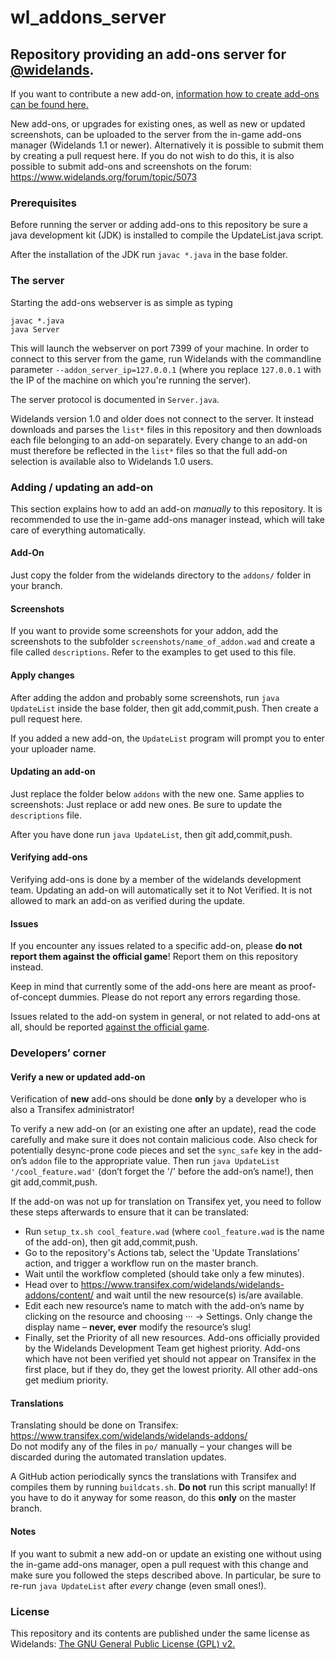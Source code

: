 # wl_addons_server
Repository providing an add-ons server for [@widelands](https://github.com/widelands/widelands).
---

If you want to contribute a new add-on, [information how to create add-ons can be found here.](https://github.com/widelands/widelands/blob/master/doc/sphinx/source/add-ons.rst)

New add-ons, or upgrades for existing ones, as well as new or updated screenshots, can be uploaded to the server from the in-game add-ons manager (Widelands 1.1 or newer). Alternatively it is possible to submit them by creating a pull request here. If you do not wish to do this, it is also possible to submit add-ons and screenshots on the forum: https://www.widelands.org/forum/topic/5073

### Prerequisites

Before running the server or adding add-ons to this repository be sure a java development kit (JDK) is installed to compile the UpdateList.java script.

After the installation of the JDK run `javac *.java` in the base folder.

### The server

Starting the add-ons webserver is as simple as typing
```
javac *.java
java Server
```

This will launch the webserver on port 7399 of your machine. In order to connect to this server from the game, run Widelands with the commandline parameter `--addon_server_ip=127.0.0.1` (where you replace `127.0.0.1` with the IP of the machine on which you're running the server).

The server protocol is documented in `Server.java`.

Widelands version 1.0 and older does not connect to the server. It instead downloads and parses the `list*` files in this repository and then downloads each file belonging to an add-on separately. Every change to an add-on must therefore be reflected in the `list*` files so that the full add-on selection is available also to Widelands 1.0 users.

### Adding / updating an add-on

This section explains how to add an add-on *manually* to this repository. It is recommended to use the in-game add-ons manager instead, which will take care of everything automatically.

#### Add-On

Just copy the folder from the widelands directory to the `addons/` folder in your branch.

#### Screenshots

If you want to provide some screenshots for your addon, add the screenshots to the subfolder `screenshots/name_of_addon.wad` and create a file called `descriptions`. Refer to the examples to get used to this file.

#### Apply changes

After adding the addon and probably some screenshots, run `java UpdateList` inside the base folder, then git add,commit,push. Then create a pull request here.

If you added a new add-on, the `UpdateList` program will prompt you to enter your uploader name.

#### Updating an add-on

Just replace the folder below `addons` with the new one.
Same applies to screenshots: Just replace or add new ones. Be sure to update the `descriptions` file.

After you have done run `java UpdateList`, then git add,commit,push.

#### Verifying add-ons

Verifying add-ons is done by a member of the widelands development team. Updating an add-on will automatically set it to Not Verified. It is not allowed to mark an add-on as verified during the update.

#### Issues

If you encounter any issues related to a specific add-on, please **do not report them against the official game**! Report them on this repository instead.

Keep in mind that currently some of the add-ons here are meant as proof-of-concept dummies. Please do not report any errors regarding those.

Issues related to the add-on system in general, or not related to add-ons at all, should be reported [against the official game](https://github.com/widelands/widelands/issues).

### Developers’ corner

#### Verify a new or updated add-on

Verification of **new** add-ons should be done **only** by a developer who is also a Transifex administrator!

To verify a new add-on (or an existing one after an update), read the code carefully and make sure it does not contain malicious code. Also check for potentially desync-prone code pieces and set the `sync_safe` key in the add-on’s `addon` file to the appropriate value. Then run `java UpdateList '/cool_feature.wad'` (don’t forget the '/' before the add-on’s name!), then git add,commit,push.

If the add-on was not up for translation on Transifex yet, you need to follow these steps afterwards to ensure that it can be translated:
- Run `setup_tx.sh cool_feature.wad` (where `cool_feature.wad` is the name of the add-on), then git add,commit,push.
- Go to the repository's Actions tab, select the 'Update Translations' action, and trigger a workflow run on the master branch.
- Wait until the workflow completed (should take only a few minutes).
- Head over to https://www.transifex.com/widelands/widelands-addons/content/ and wait until the new resource(s) is/are available.
- Edit each new resource’s name to match with the add-on’s name by clicking on the resource and choosing ··· → Settings. Only change the display name – **never, ever** modify the resource’s slug!
- Finally, set the Priority of all new resources. Add-ons officially provided by the Widelands Development Team get highest priority. Add-ons which have not been verified yet should not appear on Transifex in the first place, but if they do, they get the lowest priority. All other add-ons get medium priority.

#### Translations

Translating should be done on Transifex: https://www.transifex.com/widelands/widelands-addons/   
Do not modify any of the files in `po/` manually – your changes will be discarded during the automated translation updates.

A GitHub action periodically syncs the translations with Transifex and compiles them by running `buildcats.sh`. **Do not** run this script manually! If you have to do it anyway for some reason, do this **only** on the master branch.

#### Notes

If you want to submit a new add-on or update an existing one without using the in-game add-ons manager, open a pull request with this change and make sure you followed the steps described above. In particular, be sure to re-run `java UpdateList` after *every* change (even small ones!).

### License

This repository and its contents are published under the same license as Widelands: [The GNU General Public License (GPL) v2.](https://github.com/widelands/widelands/blob/master/COPYING)
